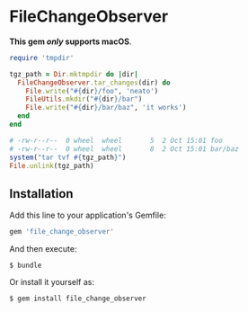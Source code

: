 # FileChangeObserver

**This gem *only* supports macOS**.

```ruby
require 'tmpdir'

tgz_path = Dir.mktmpdir do |dir|
  FileChangeObserver.tar_changes(dir) do
    File.write("#{dir}/foo", 'neato')
    FileUtils.mkdir("#{dir}/bar")
    File.write("#{dir}/bar/baz", 'it works')
  end
end

# -rw-r--r--  0 wheel  wheel       5  2 Oct 15:01 foo
# -rw-r--r--  0 wheel  wheel       8  2 Oct 15:01 bar/baz
system("tar tvf #{tgz_path}")
File.unlink(tgz_path)
```

## Installation

Add this line to your application's Gemfile:

```ruby
gem 'file_change_observer'
```

And then execute:

    $ bundle

Or install it yourself as:

    $ gem install file_change_observer
